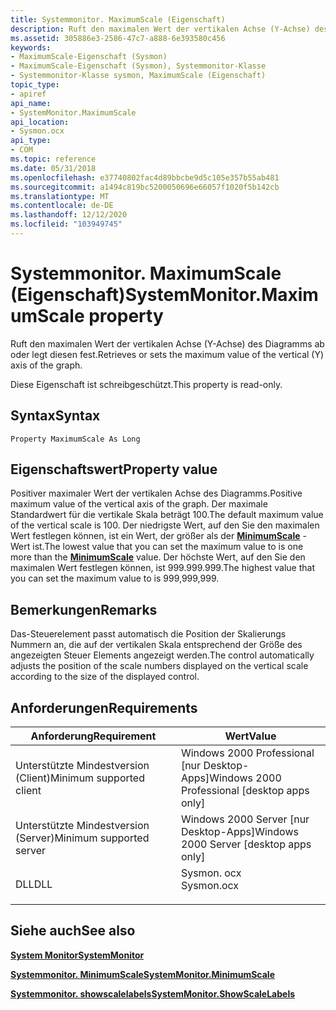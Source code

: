 ```yaml
---
title: Systemmonitor. MaximumScale (Eigenschaft)
description: Ruft den maximalen Wert der vertikalen Achse (Y-Achse) des Diagramms ab oder legt diesen fest.
ms.assetid: 305886e3-2586-47c7-a888-6e393580c456
keywords:
- MaximumScale-Eigenschaft (Sysmon)
- MaximumScale-Eigenschaft (Sysmon), Systemmonitor-Klasse
- Systemmonitor-Klasse sysmon, MaximumScale (Eigenschaft)
topic_type:
- apiref
api_name:
- SystemMonitor.MaximumScale
api_location:
- Sysmon.ocx
api_type:
- COM
ms.topic: reference
ms.date: 05/31/2018
ms.openlocfilehash: e37740802fac4d89bbcbe9d5c105e357b55ab481
ms.sourcegitcommit: a1494c819bc5200050696e66057f1020f5b142cb
ms.translationtype: MT
ms.contentlocale: de-DE
ms.lasthandoff: 12/12/2020
ms.locfileid: "103949745"
---
```

# <a name="systemmonitormaximumscale-property"></a><span data-ttu-id="78a92-106">Systemmonitor. MaximumScale (Eigenschaft)</span><span class="sxs-lookup"><span data-stu-id="78a92-106">SystemMonitor.MaximumScale property</span></span>

<span data-ttu-id="78a92-107">Ruft den maximalen Wert der vertikalen Achse (Y-Achse) des Diagramms ab oder legt diesen fest.</span><span class="sxs-lookup"><span data-stu-id="78a92-107">Retrieves or sets the maximum value of the vertical (Y) axis of the graph.</span></span>

<span data-ttu-id="78a92-108">Diese Eigenschaft ist schreibgeschützt.</span><span class="sxs-lookup"><span data-stu-id="78a92-108">This property is read-only.</span></span>

## <a name="syntax"></a><span data-ttu-id="78a92-109">Syntax</span><span class="sxs-lookup"><span data-stu-id="78a92-109">Syntax</span></span>


```VB
Property MaximumScale As Long
```



## <a name="property-value"></a><span data-ttu-id="78a92-110">Eigenschaftswert</span><span class="sxs-lookup"><span data-stu-id="78a92-110">Property value</span></span>

<span data-ttu-id="78a92-111">Positiver maximaler Wert der vertikalen Achse des Diagramms.</span><span class="sxs-lookup"><span data-stu-id="78a92-111">Positive maximum value of the vertical axis of the graph.</span></span> <span data-ttu-id="78a92-112">Der maximale Standardwert für die vertikale Skala beträgt 100.</span><span class="sxs-lookup"><span data-stu-id="78a92-112">The default maximum value of the vertical scale is 100.</span></span> <span data-ttu-id="78a92-113">Der niedrigste Wert, auf den Sie den maximalen Wert festlegen können, ist ein Wert, der größer als der [**MinimumScale**](systemmonitor-minimumscale.md) -Wert ist.</span><span class="sxs-lookup"><span data-stu-id="78a92-113">The lowest value that you can set the maximum value to is one more than the [**MinimumScale**](systemmonitor-minimumscale.md) value.</span></span> <span data-ttu-id="78a92-114">Der höchste Wert, auf den Sie den maximalen Wert festlegen können, ist 999.999.999.</span><span class="sxs-lookup"><span data-stu-id="78a92-114">The highest value that you can set the maximum value to is 999,999,999.</span></span>

## <a name="remarks"></a><span data-ttu-id="78a92-115">Bemerkungen</span><span class="sxs-lookup"><span data-stu-id="78a92-115">Remarks</span></span>

<span data-ttu-id="78a92-116">Das-Steuerelement passt automatisch die Position der Skalierungs Nummern an, die auf der vertikalen Skala entsprechend der Größe des angezeigten Steuer Elements angezeigt werden.</span><span class="sxs-lookup"><span data-stu-id="78a92-116">The control automatically adjusts the position of the scale numbers displayed on the vertical scale according to the size of the displayed control.</span></span>

## <a name="requirements"></a><span data-ttu-id="78a92-117">Anforderungen</span><span class="sxs-lookup"><span data-stu-id="78a92-117">Requirements</span></span>



| <span data-ttu-id="78a92-118">Anforderung</span><span class="sxs-lookup"><span data-stu-id="78a92-118">Requirement</span></span> | <span data-ttu-id="78a92-119">Wert</span><span class="sxs-lookup"><span data-stu-id="78a92-119">Value</span></span> |
|-------------------------------------|---------------------------------------------------------------------------------------|
| <span data-ttu-id="78a92-120">Unterstützte Mindestversion (Client)</span><span class="sxs-lookup"><span data-stu-id="78a92-120">Minimum supported client</span></span><br/> | <span data-ttu-id="78a92-121">Windows 2000 Professional \[nur Desktop-Apps\]</span><span class="sxs-lookup"><span data-stu-id="78a92-121">Windows 2000 Professional \[desktop apps only\]</span></span><br/>                            |
| <span data-ttu-id="78a92-122">Unterstützte Mindestversion (Server)</span><span class="sxs-lookup"><span data-stu-id="78a92-122">Minimum supported server</span></span><br/> | <span data-ttu-id="78a92-123">Windows 2000 Server \[nur Desktop-Apps\]</span><span class="sxs-lookup"><span data-stu-id="78a92-123">Windows 2000 Server \[desktop apps only\]</span></span><br/>                                  |
| <span data-ttu-id="78a92-124">DLL</span><span class="sxs-lookup"><span data-stu-id="78a92-124">DLL</span></span><br/>                      | <dl> <span data-ttu-id="78a92-125"><dt>Sysmon. ocx</dt></span><span class="sxs-lookup"><span data-stu-id="78a92-125"><dt>Sysmon.ocx</dt></span></span> </dl> |



## <a name="see-also"></a><span data-ttu-id="78a92-126">Siehe auch</span><span class="sxs-lookup"><span data-stu-id="78a92-126">See also</span></span>

<dl> <dt>

[<span data-ttu-id="78a92-127">**System Monitor**</span><span class="sxs-lookup"><span data-stu-id="78a92-127">**SystemMonitor**</span></span>](systemmonitor.md)
</dt> <dt>

[<span data-ttu-id="78a92-128">**Systemmonitor. MinimumScale**</span><span class="sxs-lookup"><span data-stu-id="78a92-128">**SystemMonitor.MinimumScale**</span></span>](systemmonitor-minimumscale.md)
</dt> <dt>

[<span data-ttu-id="78a92-129">**Systemmonitor. showscalelabels**</span><span class="sxs-lookup"><span data-stu-id="78a92-129">**SystemMonitor.ShowScaleLabels**</span></span>](systemmonitor-showscalelabels.md)
</dt> </dl>

 

 





